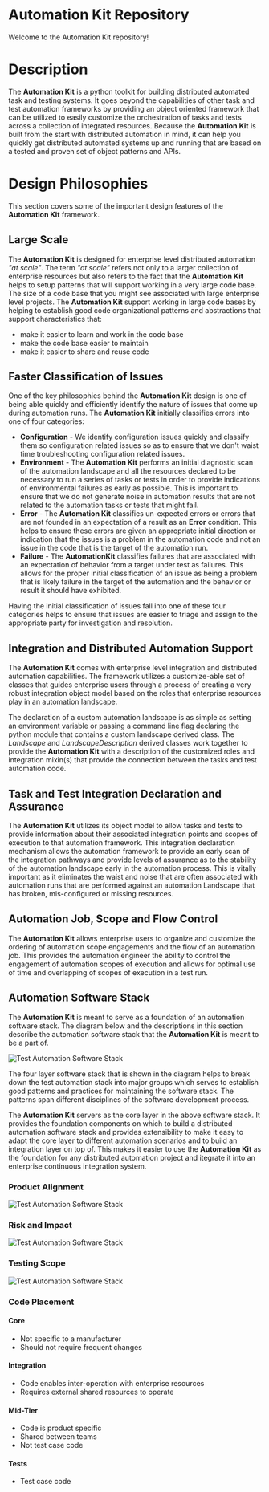 # Automation Kit Repository

Welcome to the Automation Kit repository!

# Description
The **Automation Kit** is a python toolkit for building distributed automated task and testing systems.  It goes beyond the capabilities of other task and test automation frameworks by providing an object oriented framework that can be utilized to easily customize the orchestration of tasks and tests across a collection of integrated resources.  Because the **Automation Kit** is built from the start with distributed automation in mind, it can help you quickly get distributed automated systems up and running that are based on a tested and proven set of object patterns and APIs.

# Design Philosophies
This section covers some of the important design features of the **Automation Kit** framework.

## Large Scale
The **Automation Kit** is designed for enterprise level distributed automation *"at scale"*.  The term *"at scale"* refers not only to a larger collection of enterprise resources but also refers to the fact that the **Automation Kit** helps to setup patterns that will support working in a very large code base.  The size of a code base that you might see associated with large enterprise level projects.  The **Automation Kit** support working in large code bases by helping to establish good code organizational patterns and abstractions that support characteristics that:

* make it easier to learn and work in the code base
* make the code base easier to maintain
* make it easier to share and reuse code

## Faster Classification of Issues
One of the key philosophies behind the **Automation Kit** design is one of being able quickly and efficiently identify the nature of issues that come up during automation runs.  The **Automation Kit** initially classifies errors into one of four categories:

* **Configuration** - We identify configuration issues quickly and classify them so configuration related issues so as to ensure that we don't waist time troubleshooting configuration related issues.
* **Environment** - The **Automation Kit** performs an initial diagnostic scan of the automation landscape and all the resources declared to be necessary to run a series of tasks or tests in order to provide indications of environmental failures as early as possible.  This is important to ensure that we do not generate noise in automation results that are not related to the automation tasks or tests that might fail.
* **Error** - The **Automation Kit** classifies un-expected errors or errors that are not founded in an expectation of a result as an **Error** condition.  This helps to ensure these errors are given an appropriate initial direction or indication that the issues is a problem in the automation code and not an issue in the code that is the target of the automation run.
* **Failure** - The **AutomationKit** classifies failures that are associated with an expectation of behavior from a target under test as failures.  This allows for the proper initial classification of an issue as being a problem that is likely failure in the target of the automation and the behavior or result it should have exhibited.

Having the initial classification of issues fall into one of these four categories helps to ensure that issues are easier to triage and assign to the appropriate party for investigation and resolution.

## Integration and Distributed Automation Support
The **Automation Kit** comes with enterprise level integration and distributed automation capabilities.  The framework utilizes a customize-able set of classes that guides enterprise users through a process of creating a very robust integration object model based on the roles that enterprise resources play in an automation landscape.

The declaration of a custom automation landscape is as simple as setting an environment variable or passing a command line flag declaring the python module that contains a custom landscape derived class.  The *Landscape* and *LandscapeDescription* derived classes work together to provide the **Automation Kit** with a description of the customized roles and integration mixin(s) that provide the connection between the tasks and test automation code.

## Task and Test Integration Declaration and Assurance
The **Automation Kit** utilizes its object model to allow tasks and tests to provide information about their associated integration points and scopes of execution to that automation framework.  This integration declaration mechanism allows the automation framework to provide an early scan of the integration pathways and provide levels of assurance as to the stability of the automation landscape early in the automation process.  This is vitally important as it eliminates the waist and noise that are often associated with automation runs that are performed against an automation Landscape that has broken, mis-configured or missing resources.

## Automation Job, Scope and Flow Control 
The **Automation Kit** allows enterprise users to organize and customize the ordering of automation scope engagements and the flow of an automation job.  This provides the automation engineer the ability to control the engagement of automation scopes of execution and allows for optimal use of time and overlapping of scopes of execution in a test run.

## Automation Software Stack
The **Automation Kit** is meant to serve as a foundation of an automation software stack.  The diagram below and the descriptions in this section describe the automation software stack that the **Automation Kit** is meant to be a part of.

![Test Automation Software Stack](images/testing-software-deps.jpg)

The four layer software stack that is shown in the diagram helps to break down the test automation stack into major groups which serves to establish good patterns and practices for maintaining the software stack.  The patterns span different disciplines of the software development process.

The **Automation Kit** servers as the core layer in the above software stack.  It provides the foundation components on which to build a distributed automation software stack and provides extensibility to make it easy to adapt the core layer to different automation scenarios and to build an integration layer on top of.  This makes it easier to use the **Automation Kit** as the foundation for any distributed automation project and itegrate it into an enterprise continuous integration system.

### Product Alignment ###
![Test Automation Software Stack](images/testing-software-alignment.jpg)

### Risk and Impact ###

![Test Automation Software Stack](images/testing-software-impact.jpg)

### Testing Scope ###

![Test Automation Software Stack](images/testing-software-testscopes.jpg)

### Code Placement ###

#### Core ####
* Not specific to a manufacturer
* Should not require frequent changes

#### Integration ####
* Code enables inter-operation with enterprise resources
* Requires external shared resources to operate

#### Mid-Tier ####
* Code is product specific
* Shared between teams
* Not test case code

#### Tests ####
* Test case code


